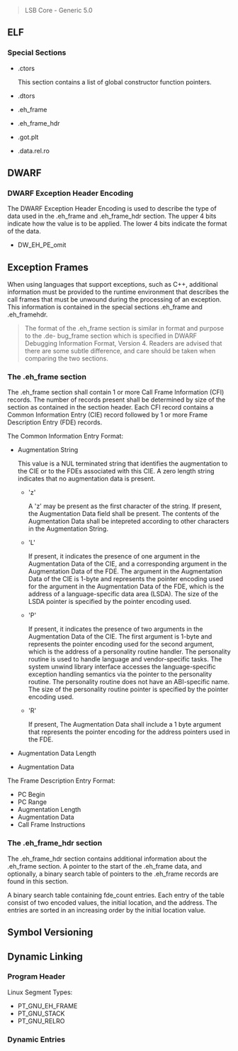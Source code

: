 
> LSB Core - Generic 5.0

## ELF

### Special Sections

* .ctors

  This section contains a list of global constructor function pointers.

* .dtors

* .eh_frame
* .eh_frame_hdr

* .got.plt
* .data.rel.ro

## DWARF

### DWARF Exception Header Encoding

The DWARF Exception Header Encoding is used to describe the type of data used in the .eh_frame and .eh_frame_hdr section. The upper 4 bits indicate how the value is to be applied. The lower 4 bits indicate the format of the data.

* DW_EH_PE_omit

## Exception Frames

When using languages that support exceptions, such as C++, additional information must be provided to the runtime environment that describes the call frames that must be unwound during the processing of an exception. This information is contained in the special sections .eh_frame and .eh_framehdr.

> The format of the .eh_frame section is similar in format and purpose to the .de- bug_frame section which is specified in DWARF Debugging Information Format, Version 4. Readers are advised that there are some subtle difference, and care should be taken when comparing the two sections.

### The .eh_frame section

The .eh_frame section shall contain 1 or more Call Frame Information (CFI) records. The number of records present shall be determined by size of the section as contained in the section header. Each CFI record contains a Common Information Entry (CIE) record followed by 1 or more Frame Description Entry (FDE) records.

The Common Information Entry Format:

* Augmentation String

  This value is a NUL terminated string that identifies the augmentation to the CIE or to the FDEs associated with this CIE. A zero length string indicates  that no augmentation data is present.

  * 'z'

    A 'z' may be present as the first character of the string. If present, the Augmentation Data field shall be present. The contents of the Augmentation  Data shall be intepreted according to other characters in the Augmentation String.

  * 'L'

    If present, it  indicates the presence of one argument in the Augmentation Data of the CIE, and a corresponding argument in the Augmentation Data of the FDE. The argument in the Augmentation Data of the CIE is 1-byte and represents the pointer encoding used for the argument in the Augmentation Data of the FDE, which is the address of a language-specific data area (LSDA). The size of the LSDA pointer is specified by the pointer encoding used.

  * 'P'

    If present, it indicates the presence of two arguments in the Augmentation Data of the CIE. The first argument is 1-byte and represents the pointer encoding used for the second argument, which is the address of a personality routine handler. The personality routine is used to handle language and vendor-specific tasks. The system unwind library interface accesses the language-specific exception handling semantics via the pointer to the personality routine. The personality routine does not have an ABI-specific name. The size of the personality routine pointer is specified by the pointer encoding used.

  * 'R'

    If present, The Augmentation Data shall include a 1 byte argument that represents the pointer encoding for the address pointers used in the FDE.

* Augmentation Data Length
* Augmentation Data

The Frame Description Entry Format:

* PC Begin
* PC Range
* Augmentation Length
* Augmentation Data
* Call Frame Instructions

### The .eh_frame_hdr section

The  .eh_frame_hdr  section contains additional information about the  .eh_frame section. A pointer to the start of the .eh_frame data, and optionally, a binary search table of pointers to the .eh_frame records are found in this section.

A binary search table containing fde_count entries. Each entry of the table consist of two encoded values, the initial location, and the address. The entries are sorted in an increasing order by the initial location value.

## Symbol Versioning

## Dynamic Linking

### Program Header

Linux Segment Types:

* PT_GNU_EH_FRAME
* PT_GNU_STACK
* PT_GNU_RELRO

### Dynamic Entries

